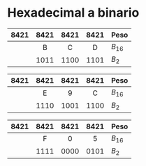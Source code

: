 # Hexadecimal a binario

| 8421 | 8421 | 8421 | 8421 | Peso     |
|:----:|:----:|:----:|:----:| -------- |
|      |  B   |  C   |  D   | $B_{16}$ |
|      | 1011 | 1100 | 1101 | $B_{2}$  |

| 8421 | 8421 | 8421 | 8421 | Peso     |
|:----:|:----:|:----:|:----:| -------- |
|      |  E   |  9   |  C   | $B_{16}$ |
|      | 1110 | 1001 | 1100 | $B_{2}$  |

| 8421 | 8421 | 8421 | 8421 | Peso     |
|:----:|:----:|:----:|:----:| -------- |
|      |  F   |  0   |  5   | $B_{16}$ |
|      | 1111 | 0000 | 0101 | $B_{2}$  |
